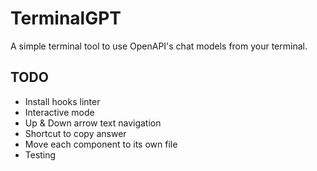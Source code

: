 # TerminalGPT

A simple terminal tool to use OpenAPI's chat models from your terminal.

## TODO

- Install hooks linter
- Interactive mode
- Up & Down arrow text navigation
- Shortcut to copy answer
- Move each component to its own file
- Testing

